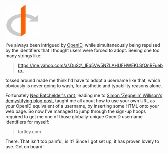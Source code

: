 <!--
.. title: OpenID works!
.. slug: openid-works
.. date: 2008-09-17 19:06:48-05:00
.. tags: Geek,Journal
.. category: Geek
.. link: 
.. description: 
.. type: text
-->


![](/files/2008/09/openid.jpeg)

I've always been
intrigued by [OpenID](http://openid.net), while simultaneously being
repulsed by the identifiers that I thought users were forced to adopt.
Seeing one too many strings like:

> https://me.yahoo.com/a/.DuSz\_IEq5Vw5NZLAHUFHWEKLSfQnRFuebro-

tossed around made me think I'd have to adopt a username like that,
which obviously is never going to wash, for aesthetic and typability
reasons alone.

Fortunately [Ned Batchelder's
rant](http://nedbatchelder.com/blog/200809/openid_is_too_hard.html),
leading me to [Simon 'Zeppelin' Willison's demystifying blog
post](http://simonwillison.net/2006/Dec/19/openid/), taught me all about
how to use your own URL as your OpenID equivalent of a username, by
inserting some HTML onto your web page. So now I've managed to jump
through the sign-up hoops required to get me one of those
globally-unique OpenID username identifiers for myself:

> tartley.com

There. That isn't too painful, is it? Since I got set up, it has proven
lovely to use. Get on board!